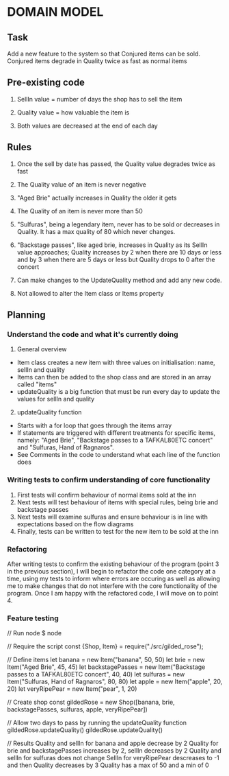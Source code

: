 # DOMAIN MODEL

## Task

Add a new feature to the system so that Conjured items can be sold. Conjured items degrade in Quality twice as fast as normal items

## Pre-existing code

1. SellIn value = number of days the shop has to sell the item

2. Quality value = how valuable the item is

3. Both values are decreased at the end of each day

## Rules

1. Once the sell by date has passed, the Quality value degrades twice as fast

2. The Quality value of an item is never negative

3. "Aged Brie" actually increases in Quality the older it gets

4. The Quality of an item is never more than 50

5. "Sulfuras", being a legendary item, never has to be sold or decreases in Quality. It has a max quality of 80 which never changes.

6. "Backstage passes", like aged brie, increases in Quality as its SellIn value approaches; Quality increases by 2 when there are 10 days or less and by 3 when there are 5 days or less but Quality drops to 0 after the concert

7. Can make changes to the UpdateQuality method and add any new code.

8. Not allowed to alter the Item class or Items property

## Planning

### Understand the code and what it's currently doing

1. General overview
  - Item class creates a new item with three values on initialisation: name, sellIn and quality
  - Items can then be added to the shop class and are stored in an array called "items"
  - updateQuality is a big function that must be run every day to update the values for sellIn and quality

2. updateQuality function
  - Starts with a for loop that goes through the items array
  - If statements are triggered with different treatments for specific items, namely: "Aged Brie", "Backstage passes to a TAFKAL80ETC concert" and "Sulfuras, Hand of Ragnaros".
  - See Comments in the code to understand what each line of the function does

### Writing tests to confirm understanding of core functionality

1. First tests will confirm behaviour of normal items sold at the inn
2. Next tests will test behaviour of items with special rules, being brie and backstage passes
3. Next tests will examine sulfuras and ensure behaviour is in line with expectations based on the flow diagrams
4. Finally, tests can be written to test for the new item to be sold at the inn

### Refactoring

After writing tests to confirm the existing behaviour of the program (point 3 in the previous section), I will begin to refactor the code one category at a time, using my tests to inform where errors are occuring as well as allowing me to make changes that do not interfere with the core functionality of the program. Once I am happy with the refactored code, I will move on to point 4.

### Feature testing

// Run node
$ node

// Require the script
const {Shop, Item} = require("./src/gilded_rose");

// Define items
let banana = new Item("banana", 50, 50)
let brie = new Item("Aged Brie", 45, 45)
let backstagePasses = new Item("Backstage passes to a TAFKAL80ETC concert", 40, 40)
let sulfuras = new Item("Sulfuras, Hand of Ragnaros", 80, 80)
let apple = new Item("apple", 20, 20)
let veryRipePear = new Item("pear", 1, 20)

// Create shop
const gildedRose = new Shop([banana, brie, backstagePasses, sulfuras, apple, veryRipePear])

// Allow two days to pass by running the updateQuality function
gildedRose.updateQuality()
gildedRose.updateQuality()

// Results
Quality and sellIn for banana and apple decrease by 2
Quality for brie and backstagePasses increases by 2, sellIn decreases by 2
Quality and sellIn for sulfuras does not change
SellIn for veryRipePear descreases to -1 and then Quality decreases by 3
Quality has a max of 50 and a min of 0
